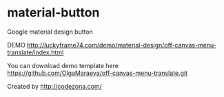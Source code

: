 material-button
===============

Google material design button

DEMO http://luckyframe74.com/demo/material-design/off-canvas-menu-translate/index.html

You can download demo template here  https://github.com/OlgaMaraeva/off-canvas-menu-translate.git

Created by http://codezona.com/
